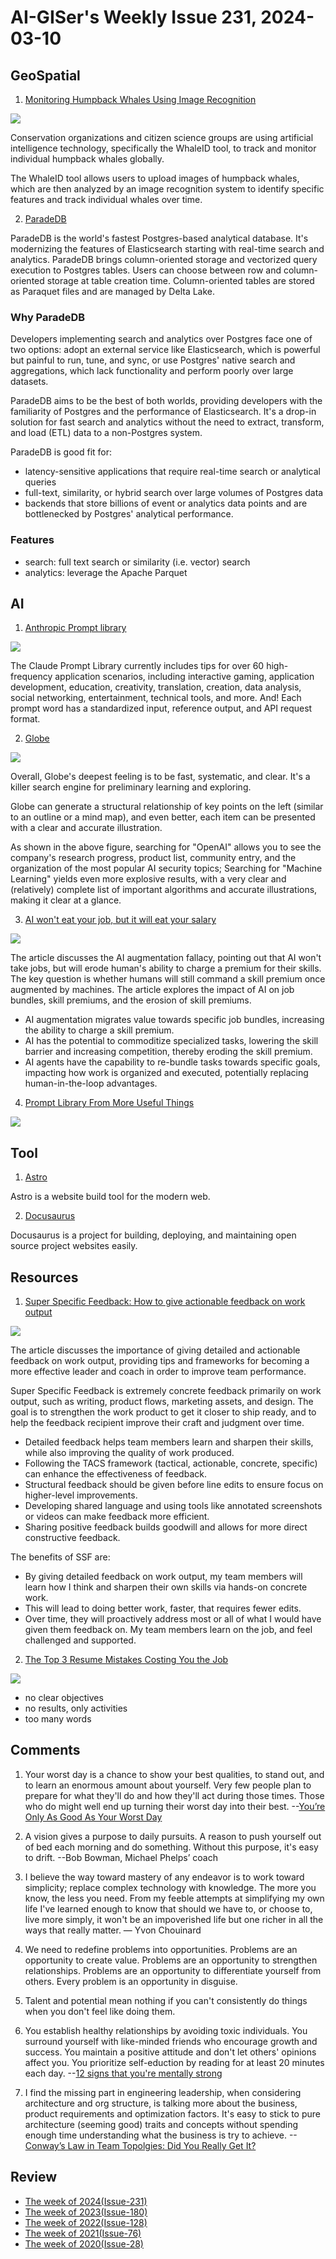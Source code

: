 # AI-GISer's Weekly Issue 231, 2024-03-10

## GeoSpatial

1. [Monitoring Humpback Whales Using Image Recognition](https://www.geographyrealm.com/monitoring-humpback-whats-image-recognition/?utm_campaign=GeoNL-2024-Mar-6)

![](https://www.geographyrealm.com/wp-content/uploads/2024/03/humpback-whale-map-happywhaleid.jpg)

Conservation organizations and citizen science groups are using artificial intelligence technology, specifically the WhaleID tool, to track and monitor individual humpback whales globally.

The WhaleID tool allows users to upload images of humpback whales, which are then analyzed by an image recognition system to identify specific features and track individual whales over time.

2. [ParadeDB](https://github.com/paradedb/paradedb)

ParadeDB is the world's fastest Postgres-based analytical database. It's modernizing the features of Elasticsearch starting with real-time search and analytics. ParadeDB brings column-oriented storage and vectorized query execution to Postgres tables. Users can choose between row and column-oriented storage at table creation time. Column-oriented tables are stored as Paraquet files and are managed by Delta Lake.

### Why ParadeDB

Developers implementing search and analytics over Postgres face one of two options: adopt an external service like Elasticsearch, which is powerful but painful to run, tune, and sync, or use Postgres' native search and aggregations, which lack functionality and perform poorly over large datasets.

ParadeDB aims to be the best of both worlds, providing developers with the familiarity of Postgres and the performance of Elasticsearch. It's a drop-in solution for fast search and analytics without the need to extract, transform, and load (ETL) data to a non-Postgres system.

ParadeDB is good fit for:

- latency-sensitive applications that require real-time search or analytical queries
- full-text, similarity, or hybrid search over large volumes of Postgres data
- backends that store billions of event or analytics data points and are bottlenecked by Postgres' analytical performance.

### Features

- search: full text search or similarity (i.e. vector) search
- analytics: leverage the Apache Parquet

## AI

1. [Anthropic Prompt library](https://docs.anthropic.com/claude/prompt-library)

![](https://p3-juejin.byteimg.com/tos-cn-i-k3u1fbpfcp/6fe71a3adfc942a29bc97c8cb55fa7ec~tplv-k3u1fbpfcp-jj-mark:3024:0:0:0:q75.awebp#?w=1656&h=971&s=742710&e=png&b=fdfcfc)

The Claude Prompt Library currently includes tips for over 60 high-frequency application scenarios, including interactive gaming, application development, education, creativity, translation, creation, data analysis, social networking, entertainment, technical tools, and more. And! Each prompt word has a standardized input, reference output, and API request format.

2. [Globe](https://explorer.globe.engineer/)

![](https://p3-juejin.byteimg.com/tos-cn-i-k3u1fbpfcp/1af8b68257dc4fe6b647dd2e6283b71f~tplv-k3u1fbpfcp-jj-mark:3024:0:0:0:q75.awebp#?w=1655&h=2977&s=1426179&e=png&b=fdfcfc)

Overall, Globe's deepest feeling is to be fast, systematic, and clear. It's a killer search engine for preliminary learning and exploring.

Globe can generate a structural relationship of key points on the left (similar to an outline or a mind map), and even better, each item can be presented with a clear and accurate illustration.

As shown in the above figure, searching for "OpenAI" allows you to see the company's research progress, product list, community entry, and the organization of the most popular AI security topics; Searching for "Machine Learning" yields even more explosive results, with a very clear and (relatively) complete list of important algorithms and accurate illustrations, making it clear at a glance.

3. [AI won't eat your job, but it will eat your salary](https://platforms.substack.com/p/ai-wont-eat-your-job-but-it-will)

![](https://substackcdn.com/image/fetch/w_1272,c_limit,f_webp,q_auto:good,fl_progressive:steep/https%3A%2F%2Fsubstack-post-media.s3.amazonaws.com%2Fpublic%2Fimages%2F5eeaad5f-ae30-4e90-b5e6-4559a2b55630_1600x1120.jpeg)

The article discusses the AI augmentation fallacy, pointing out that AI won't take jobs, but will erode human's ability to charge a premium for their skills. The key question is whether humans will still command a skill premium once augmented by machines. The article explores the impact of AI on job bundles, skill premiums, and the erosion of skill premiums.

- AI augmentation migrates value towards specific job bundles, increasing the ability to charge a skill premium.
- AI has the potential to commoditize specialized tasks, lowering the skill barrier and increasing competition, thereby eroding the skill premium.
- AI agents have the capability to re-bundle tasks towards specific goals, impacting how work is organized and executed, potentially replacing human-in-the-loop advantages.

4. [Prompt Library From More Useful Things](https://www.moreusefulthings.com/prompts)

![](https://p3-juejin.byteimg.com/tos-cn-i-k3u1fbpfcp/52eb0a2f125340c6b0f1744109fe5e99~tplv-k3u1fbpfcp-jj-mark:3024:0:0:0:q75.awebp#?w=1654&h=2047&s=1704971&e=png&b=f6f4f5)

## Tool

1. [Astro](https://github.com/withastro/astro)

Astro is a website build tool for the modern web.

2. [Docusaurus](https://github.com/facebook/docusaurus)

Docusaurus is a project for building, deploying, and maintaining open source project websites easily.

## Resources

1. [Super Specific Feedback: How to give actionable feedback on work output](https://newsletter.weskao.com/p/super-specific-feedback)

![](https://substackcdn.com/image/fetch/w_1456,c_limit,f_webp,q_auto:good,fl_progressive:steep/https%3A%2F%2Fsubstack-post-media.s3.amazonaws.com%2Fpublic%2Fimages%2F22242e1d-7f32-469a-a675-aa8686633d1a_1600x855.png)

The article discusses the importance of giving detailed and actionable feedback on work output, providing tips and frameworks for becoming a more effective leader and coach in order to improve team performance.

Super Specific Feedback is extremely concrete feedback primarily on work output, such as writing, product flows, marketing assets, and design. The goal is to strengthen the work product to get it closer to ship ready, and to help the feedback recipient improve their craft and judgment over time.

- Detailed feedback helps team members learn and sharpen their skills, while also improving the quality of work produced.
- Following the TACS framework (tactical, actionable, concrete, specific) can enhance the effectiveness of feedback.
- Structural feedback should be given before line edits to ensure focus on higher-level improvements.
- Developing shared language and using tools like annotated screenshots or videos can make feedback more efficient.
- Sharing positive feedback builds goodwill and allows for more direct constructive feedback.

The benefits of SSF are:

- By giving detailed feedback on work output, my team members will learn how I think and sharpen their own skills via hands-on concrete work.
- This will lead to doing better work, faster, that requires fewer edits.
- Over time, they will proactively address most or all of what I would have given them feedback on. My team members learn on the job, and feel challenged and supported.

2. [The Top 3 Resume Mistakes Costing You the Job](https://blog.bytebytego.com/p/the-top-3-resume-mistakes-costing)

![](https://substackcdn.com/image/fetch/w_1272,c_limit,f_webp,q_auto:good,fl_progressive:steep/https%3A%2F%2Fsubstack-post-media.s3.amazonaws.com%2Fpublic%2Fimages%2Fb9f07074-c898-408e-b9f9-7ec2fb547247_1600x813.png)

- no clear objectives
- no results, only activities
- too many words

## Comments

1. Your worst day is a chance to show your best qualities, to stand out, and to learn an enormous amount about yourself. Very few people plan to prepare for what they'll do and how they'll act during those times. Those who do might well end up turning their worst day into their best. --[You’re Only As Good As Your Worst Day](https://fs.blog/worst-day/)

2. A vision gives a purpose to daily pursuits. A reason to push yourself out of bed each morning and do something. Without this purpose, it's easy to drift. --Bob Bowman, Michael Phelps’ coach

3. I believe the way toward mastery of any endeavor is to work toward simplicity; replace complex technology with knowledge. The more you know, the less you need. From my feeble attempts at simplifying my own life I've learned enough to know that should we have to, or choose to, live more simply, it won't be an impoverished life but one richer in all the ways that really matter. — Yvon Chouinard

4. We need to redefine problems into opportunities. Problems are an opportunity to create value. Problems are an opportunity to strengthen relationships. Problems are an opportunity to differentiate yourself from others. Every problem is an opportunity in disguise.

5. Talent and potential mean nothing if you can't consistently do things when you don't feel like doing them.

6. You establish healthy relationships by avoiding toxic individuals. You surround yourself with like-minded friends who encourage growth and success. You maintain a positive attitude and don't let others' opinions affect you. You prioritize self-eduction by reading for at least 20 minutes each day. --[12 signs that you're mentally strong](https://twitter.com/DivineManhood/status/1759138725286867242)

7. I find the missing part in engineering leadership, when considering architecture and org structure, is talking more about the business, product requirements and optimization factors. It's easy to stick to pure architecture (seeming good) traits and concepts without spending enough time understanding what the business is try to achieve. --[Conway’s Law in Team Topolgies: Did You Really Get It?](https://medium.com/@fwynyk/conways-law-in-team-topolgies-did-you-really-get-it-69c1a4d702af)

## Review

- [The week of 2024(Issue-231)](../2024/issue-231.md)
- [The week of 2023(Issue-180)](../2023/issue-180.md)
- [The week of 2022(Issue-128)](../2022/issue-128.md)
- [The week of 2021(Issue-76)](../2021/issue-76.md)
- [The week of 2020(Issue-28)](../2020/issue-28.md)
